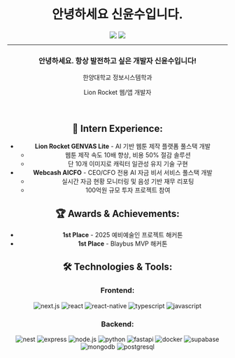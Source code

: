 <h1 align="center">안녕하세요 신윤수입니다.</h1>
<p align="center">
  <img align='center' src="http://mazassumnida.wtf/api/v2/generate_badge?boj=ys10">
  <img align="center" src="https://github-readme-stats.vercel.app/api/top-langs/?username=sysys10&layout=compact&theme=transparent" />
</p>
<div align="center">   
  <hr>
  <h3>안녕하세요. 항상 발전하고 싶은 개발자 신윤수입니다!</h3>
  <p>한양대학교 정보시스템학과</p>
  <p>Lion Rocket 웹/앱 개발자</p>
  <br>
  
  ## 💼 Intern Experience:
  - **Lion Rocket GENVAS Lite** - AI 기반 웹툰 제작 플랫폼 풀스택 개발
    - 웹툰 제작 속도 10배 향상, 비용 50% 절감 솔루션
    - 단 10개 이미지로 캐릭터 일관성 유지 기술 구현
  - **Webcash AICFO** - CEO/CFO 전용 AI 자금 비서 서비스 풀스택 개발
    - 실시간 자금 현황 모니터링 및 음성 기반 재무 리포팅
    - 100억원 규모 투자 프로젝트 참여

  ## 🏆 Awards & Achievements:
  - **1st Place** - 2025 예비예술인 프로젝트 <ArtTech for L.I.F.E> 해커톤
  - **1st Place** - Blaybus MVP 해커톤

  <h2>🛠️ Technologies & Tools:</h2>
  <h3>Frontend:</h3>
  <div>
    <img src="https://img.shields.io/badge/next.js-000000?style=for-the-badge&logo=next.js&logoColor=white" alt="next.js" />
    <img src="https://img.shields.io/badge/react-61DAFB?style=for-the-badge&logo=react&logoColor=black" alt="react" />
    <img src="https://img.shields.io/badge/react_native-61DAFB?style=for-the-badge&logo=react&logoColor=black" alt="react-native" />
    <img src="https://img.shields.io/badge/typescript-3178C6?style=for-the-badge&logo=typescript&logoColor=white" alt="typescript" />
    <img src="https://img.shields.io/badge/javascript-F7DF1E?style=for-the-badge&logo=javascript&logoColor=black" alt="javascript" />
  </div>
  <h3>Backend:</h3>
  <div>
    <img src="https://img.shields.io/badge/nest.js-E0234E?style=for-the-badge&logo=nestjs&logoColor=white" alt="nest" />
    <img src="https://img.shields.io/badge/express-000000?style=for-the-badge&logo=express&logoColor=white" alt="express" />
    <img src="https://img.shields.io/badge/node.js-339933?style=for-the-badge&logo=node.js&logoColor=white" alt="node.js" />
    <img src="https://img.shields.io/badge/python-3776AB?style=for-the-badge&logo=python&logoColor=white" alt="python" />
    <img src="https://img.shields.io/badge/fastapi-009688?style=for-the-badge&logo=fastapi&logoColor=white" alt="fastapi" />
    <img src="https://img.shields.io/badge/docker-2496ED?style=for-the-badge&logo=docker&logoColor=white" alt="docker" />
    <img src="https://img.shields.io/badge/supabase-3ECF8E?style=for-the-badge&logo=supabase&logoColor=white" alt="supabase" />
    <br>
    <img src="https://img.shields.io/badge/mongodb-47A248?style=for-the-badge&logo=mongodb&logoColor=white" alt="mongodb" />
    <img src="https://img.shields.io/badge/postgresql-4169E1?style=for-the-badge&logo=postgresql&logoColor=white" alt="postgresql" />
  </div>
</div>

